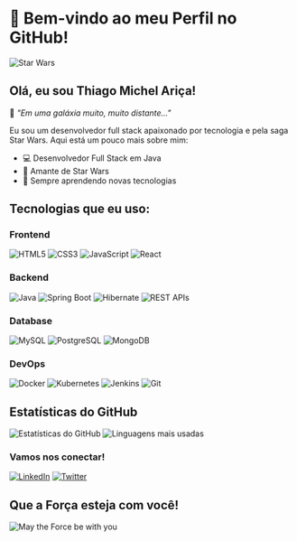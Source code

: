 # 🌌 Bem-vindo ao meu Perfil no GitHub!

![Star Wars](https://media.giphy.com/media/3o7btPCcdNniyf0ArS/giphy.gif)

## Olá, eu sou Thiago Michel Ariça!

🌌 *"Em uma galáxia muito, muito distante..."*

Eu sou um desenvolvedor full stack apaixonado por tecnologia e pela saga Star Wars. Aqui está um pouco mais sobre mim:

- 💻 Desenvolvedor Full Stack em Java
- 🚀 Amante de Star Wars
- 🌟 Sempre aprendendo novas tecnologias

## Tecnologias que eu uso:

### Frontend
![HTML5](https://img.shields.io/badge/HTML5-black?style=flat-square&logo=html5)
![CSS3](https://img.shields.io/badge/CSS3-black?style=flat-square&logo=css3)
![JavaScript](https://img.shields.io/badge/JavaScript-black?style=flat-square&logo=javascript)
![React](https://img.shields.io/badge/React-black?style=flat-square&logo=react)

### Backend
![Java](https://img.shields.io/badge/Java-black?style=flat-square&logo=java)
![Spring Boot](https://img.shields.io/badge/Spring%20Boot-black?style=flat-square&logo=springboot)
![Hibernate](https://img.shields.io/badge/Hibernate-black?style=flat-square&logo=hibernate)
![REST APIs](https://img.shields.io/badge/REST%20APIs-black?style=flat-square&logo=rest)

### Database
![MySQL](https://img.shields.io/badge/MySQL-black?style=flat-square&logo=mysql)
![PostgreSQL](https://img.shields.io/badge/PostgreSQL-black?style=flat-square&logo=postgresql)
![MongoDB](https://img.shields.io/badge/MongoDB-black?style=flat-square&logo=mongodb)

### DevOps
![Docker](https://img.shields.io/badge/Docker-black?style=flat-square&logo=docker)
![Kubernetes](https://img.shields.io/badge/Kubernetes-black?style=flat-square&logo=kubernetes)
![Jenkins](https://img.shields.io/badge/Jenkins-black?style=flat-square&logo=jenkins)
![Git](https://img.shields.io/badge/Git-black?style=flat-square&logo=git)

## Estatísticas do GitHub

![Estatísticas do GitHub](https://github-readme-stats.vercel.app/api?username=seu-usuario&show_icons=true&theme=dark)
![Linguagens mais usadas](https://github-readme-stats.vercel.app/api/top-langs/?username=seu-usuario&layout=compact&theme=dark)

### Vamos nos conectar!

[![LinkedIn](https://img.shields.io/badge/LinkedIn-black?style=flat-square&logo=linkedin)](https://www.linkedin.com/in/seu-perfil)
[![Twitter](https://img.shields.io/badge/Twitter-black?style=flat-square&logo=twitter)](https://twitter.com/seu-perfil)

## Que a Força esteja com você!

![May the Force be with you](https://media.giphy.com/media/l0HlSNOxJB956qwfK/giphy.gif)
